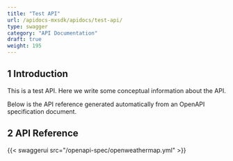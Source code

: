 ```yaml
---
title: "Test API"
url: /apidocs-mxsdk/apidocs/test-api/
type: swagger
category: "API Documentation"
draft: true
weight: 195
---
```


## 1 Introduction

This is a test API. Here we write some conceptual information about the API. 

Below is the API reference generated automatically from an OpenAPI specification document.

## 2 API Reference

{{< swaggerui src="/openapi-spec/openweathermap.yml"  >}}